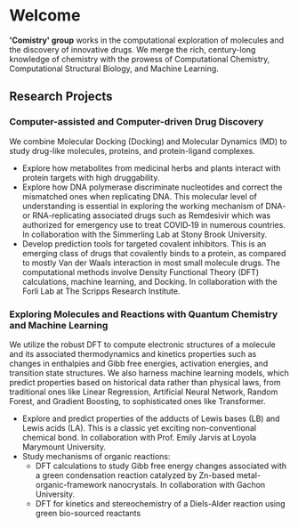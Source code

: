 # Welcome

**'Comistry' group** works in the computational exploration of molecules and the discovery of innovative drugs. We merge the rich, century-long knowledge of chemistry with the prowess of Computational Chemistry, Computational Structural Biology, and Machine Learning.

## Research Projects
### Computer-assisted and Computer-driven Drug Discovery
We combine Molecular Docking (Docking) and Molecular Dynamics (MD) to study drug-like molecules, proteins, and protein-ligand complexes.
- Explore how metabolites from medicinal herbs and plants interact with protein targets with high druggability.
- Explore how DNA polymerase discriminate nucleotides and correct the mismatched ones when replicating DNA. This molecular level of understanding is essential in exploring the working mechanism of DNA- or RNA-replicating associated drugs such as Remdesivir which was authorized for emergency use to treat COVID‑19 in numerous countries. In collaboration with the Simmerling Lab at Stony Brook University.
- Develop prediction tools for targeted covalent inhibitors. This is an emerging class of drugs that covalently binds to a protein, as compared to mostly Van der Waals interaction in most small molecule drugs. The computational methods involve Density Functional Theory (DFT) calculations, machine learning, and Docking. In collaboration with the Forli Lab at The Scripps Research Institute.

### Exploring Molecules and Reactions with Quantum Chemistry and Machine Learning
We utilize the robust DFT to compute electronic structures of a molecule and its associated thermodynamics and kinetics properties such as changes in enthalpies and Gibb free energies, activation energies, and transition state structures. We also harness machine learning models, which predict properties based on historical data rather than physical laws, from traditional ones like Linear Regression, Artificial Neural Network, Random Forest, and Gradient Boosting, to sophisticated ones like Transformer.
- Explore and predict properties of the adducts of Lewis bases (LB) and Lewis acids (LA). This is a classic yet exciting non-conventional chemical bond. In collaboration with Prof. Emily Jarvis at Loyola Marymount University.
- Study mechanisms of organic reactions:
  - DFT calculations to study Gibb free energy changes associated with a green condensation reaction catalyzed by Zn-based metal-organic-framework nanocrystals. In collaboration with Gachon University.
  - DFT for kinetics and stereochemistry of a Diels-Alder reaction using green bio-sourced reactants
